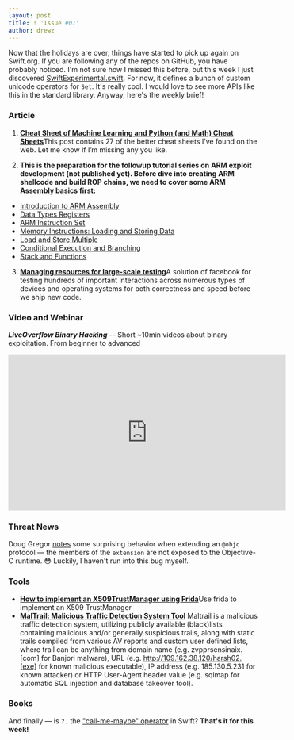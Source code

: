 ```yaml
---
layout: post
title: ! 'Issue #01'
author: drewz
---
```


Now that the holidays are over, things have started to pick up again on Swift.org. If you are following any of the repos on GitHub, you have probably noticed. I'm not sure how I missed this before, but this week I just discovered [SwiftExperimental.swift](https://github.com/apple/swift/blob/master/stdlib/internal/SwiftExperimental/SwiftExperimental.swift). For now, it defines a bunch of custom unicode operators for `Set`. It's really cool. I would love to see more APIs like this in the standard library. Anyway, here's the weekly brief!

<!--excerpt-->

### Article

1. [**Cheat Sheet of Machine Learning and Python (and Math) Cheat Sheets**](https://unsupervisedmethods.com/cheat-sheet-of-machine-learning-and-python-and-math-cheat-sheets-a4afe4e791b6)This post contains 27 of the better cheat sheets I’ve found on the web. Let me know if I’m missing any you like.

2. **This is the preparation for the followup tutorial series on ARM exploit development (not published yet). Before dive into creating ARM shellcode and build ROP chains, we need to cover some ARM Assembly basics first:**
- [Introduction to ARM Assembly](https://azeria-labs.com/writing-arm-assembly-part-1/)
- [Data Types Registers](https://azeria-labs.com/arm-data-types-and-registers-part-2/)
- [ARM Instruction Set](https://azeria-labs.com/arm-instruction-set-part-3/)
- [Memory Instructions: Loading and Storing Data](https://azeria-labs.com/memory-instructions-load-and-store-part-4/)
- [Load and Store Multiple](https://azeria-labs.com/load-and-store-multiple-part-5/)
- [Conditional Execution and Branching](https://azeria-labs.com/arm-conditional-execution-and-branching-part-6/)
- [Stack and Functions](https://azeria-labs.com/functions-and-the-stack-part-7/)

3. [**Managing resources for large-scale testing**](https://code.facebook.com/posts/1708075792818517/managing-resources-for-large-scale-testing/)A solution of facebook for testing hundreds of important interactions across numerous types of devices and operating systems for both correctness and speed before we ship new code.


### Video and Webinar
***LiveOverflow Binary Hacking*** -- Short ~10min videos about binary exploitation. From beginner to advanced
<iframe width="560" height="315" src="https://www.youtube.com/embed/videoseries?list=PLhixgUqwRTjxglIswKp9mpkfPNfHkzyeN" frameborder="0" allowfullscreen></iframe>

### Threat News

Doug Gregor [notes](https://lists.swift.org/pipermail/swift-evolution/Week-of-Mon-20160104/005312.html) some surprising behavior when extending an `@objc` protocol &mdash; the members of the `extension` are not exposed to the Objective-C runtime. 😳 Luckily, I haven't run into this bug myself.

### Tools

- [**How to implement an X509TrustManager using Frida**](https://gist.github.com/oleavr/3ca67a173ff7d207c6b8c3b0ca65a9d8)Use frida to implement an X509 TrustManager
- [**MalTrail: Malicious Traffic Detection System Tool**](https://blog.hackersonlineclub.com/2017/06/maltrail-malicious-traffic-detection.html) Maltrail is a malicious traffic detection system, utilizing publicly available (black)lists containing malicious and/or generally suspicious trails, along with static trails compiled from various AV reports and custom user defined lists, where trail can be anything from domain name (e.g. zvpprsensinaix.[com] for Banjori malware), URL (e.g. http://109.162.38.120/harsh02.[exe] for known malicious executable), IP address (e.g. 185.130.5.231 for known attacker) or HTTP User-Agent header value (e.g. sqlmap for automatic SQL injection and database takeover tool).

### Books

And finally &mdash; is `?.` the ["call-me-maybe" operator](https://twitter.com/uint_min/status/683532142677114880) in Swift? **That's it for this week!**

